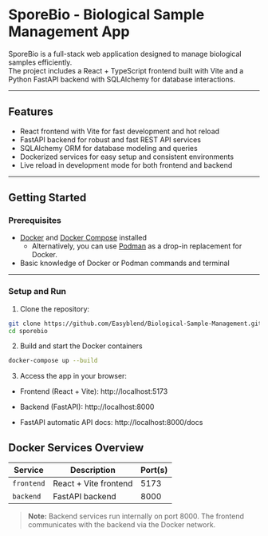 # SporeBio - Biological Sample Management App

SporeBio is a full-stack web application designed to manage biological samples efficiently.  
The project includes a React + TypeScript frontend built with Vite and a Python FastAPI backend with SQLAlchemy for database interactions.  

---

## Features

- React frontend with Vite for fast development and hot reload  
- FastAPI backend for robust and fast REST API services  
- SQLAlchemy ORM for database modeling and queries  
- Dockerized services for easy setup and consistent environments  
- Live reload in development mode for both frontend and backend  

---

## Getting Started

### Prerequisites

- [Docker](https://docs.docker.com/get-docker/) and [Docker Compose](https://docs.docker.com/compose/install/) installed  
    - Alternatively, you can use [Podman](https://podman.io/) as a drop-in replacement for Docker.  
- Basic knowledge of Docker or Podman commands and terminal  

---

### Setup and Run

1. Clone the repository:

```bash
git clone https://github.com/Easyblend/Biological-Sample-Management.git
cd sporebio
```


2. Build and start the Docker containers

```bash 
docker-compose up --build
```


3. Access the app in your browser:

- Frontend (React + Vite): http://localhost:5173

- Backend (FastAPI): http://localhost:8000

- FastAPI automatic API docs: http://localhost:8000/docs


## Docker Services Overview

| Service            | Description                   | Port(s) |
|--------------------|-------------------------------|---------|
| `frontend`         | React + Vite frontend          | 5173    |
| `backend`      | FastAPI backend                | 8000    |


> **Note:** Backend services run internally on port 8000. The frontend communicates with the backend via the Docker network.

